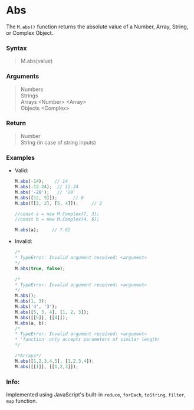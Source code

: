 # Abs
The `M.abs()` function returns the absolute value of a Number, Array, String, or Complex Object.

### Syntax
> M.abs(value)

### Arguments
> Numbers</br>
> Strings</br>
> Arrays \<Number\>  \<Array\></br>
> Objects \<Complex\>

### Return
> Number </br>
> String  (in case of string inputs)</br>

### Examples
- Valid:
    ```js
    M.abs(-14);    // 14
    M.abs(-12.24);  // 12.24
    M.abs('-20');   // '20'
    M.abs([12, 9]]);      // 0
    M.abs([[3, 2], [5, 4]]);     // 2

    //const a = new M.Complex(7, 3);
    //const b = new M.Complex(4, 6);

    M.abs(a);     // 7.62
    ```
- Invalid:
    ```js
  /*
  * TypeError: Invalid argument received: <argument>
  */
   M.abs(true, false);

  /*
   * TypeError: Invalid argument received: <argument>
  */
    M.abs();
    M.abs(1, 3);
    M.abs('4', '3');
    M.abs([5, 3, 4], [1, 2, 3]);
    M.abs([[5]], [[4]]);
    M.abs(a, b);
    /*
    * TypeError: Invalid argument received: <argument>
    * 'function' only accepts parameters of similar length!
    */

    /*Arrays*/
    M.abs([1,2,3,4,5], [1,2,3,4]);
    M.abs([[1]], [[1,2,3]]);

    ```

### Info:

Implemented using JavaScript's built-in `reduce`, `forEach`, `toString`, `filter`, `map` function.

